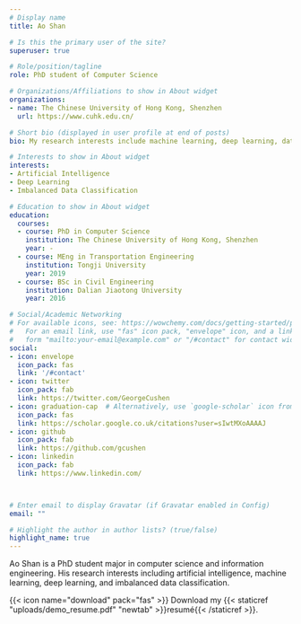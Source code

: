 ```yaml
---
# Display name
title: Ao Shan 

# Is this the primary user of the site?
superuser: true

# Role/position/tagline
role: PhD student of Computer Science

# Organizations/Affiliations to show in About widget
organizations:
- name: The Chinese University of Hong Kong, Shenzhen
  url: https://www.cuhk.edu.cn/

# Short bio (displayed in user profile at end of posts)
bio: My research interests include machine learning, deep learning, data mining, and imbalanced data classification.

# Interests to show in About widget
interests:
- Artificial Intelligence
- Deep Learning
- Imbalanced Data Classification

# Education to show in About widget
education:
  courses:
  - course: PhD in Computer Science
    institution: The Chinese University of Hong Kong, Shenzhen
    year: -
  - course: MEng in Transportation Engineering
    institution: Tongji University
    year: 2019
  - course: BSc in Civil Engineering
    institution: Dalian Jiaotong University
    year: 2016

# Social/Academic Networking
# For available icons, see: https://wowchemy.com/docs/getting-started/page-builder/#icons
#   For an email link, use "fas" icon pack, "envelope" icon, and a link in the
#   form "mailto:your-email@example.com" or "/#contact" for contact widget.
social:
- icon: envelope
  icon_pack: fas
  link: '/#contact'
- icon: twitter
  icon_pack: fab
  link: https://twitter.com/GeorgeCushen
- icon: graduation-cap  # Alternatively, use `google-scholar` icon from `ai` icon pack
  icon_pack: fas
  link: https://scholar.google.co.uk/citations?user=sIwtMXoAAAAJ
- icon: github
  icon_pack: fab
  link: https://github.com/gcushen
- icon: linkedin
  icon_pack: fab
  link: https://www.linkedin.com/



# Enter email to display Gravatar (if Gravatar enabled in Config)
email: ""

# Highlight the author in author lists? (true/false)
highlight_name: true
---
```


Ao Shan is a PhD student major in computer science and information engineering. His research interests including artificial intelligence, machine learning, deep learning, and imbalanced data classification.

{{< icon name="download" pack="fas" >}} Download my {{< staticref "uploads/demo_resume.pdf" "newtab" >}}resumé{{< /staticref >}}.
